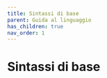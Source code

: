 ```yaml
---
title: Sintassi di base
parent: Guida al linguaggio
has_children: true
nav_order: 1
---
```


# Sintassi di base
